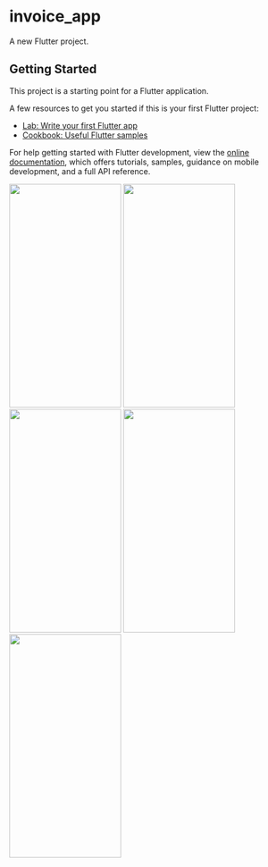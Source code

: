 # invoice_app

A new Flutter project.

## Getting Started

This project is a starting point for a Flutter application.

A few resources to get you started if this is your first Flutter project:

- [Lab: Write your first Flutter app](https://docs.flutter.dev/get-started/codelab)
- [Cookbook: Useful Flutter samples](https://docs.flutter.dev/cookbook)

For help getting started with Flutter development, view the
[online documentation](https://docs.flutter.dev/), which offers tutorials,
samples, guidance on mobile development, and a full API reference.
<p>
  <img src="https://github.com/swetapatel0904/invoice_app/assets/153794312/a6ce5a3c-aa0d-4ea5-8c5c-2d71eb8207b0" height="400px" width="200px"/>
  <img src="https://github.com/swetapatel0904/invoice_app/assets/153794312/0bceacd4-eaaf-47ac-965a-3dacea1ac7c7" height="400px" width="200px"/>
    <img src="https://github.com/swetapatel0904/invoice_app/assets/153794312/e59cde01-e511-4d96-8d10-27f714f03a8d" height="400px" width="200px"/>
<img src="https://github.com/swetapatel0904/invoice_app/assets/153794312/62f36592-02bb-4ad9-9cdd-5cdcc7e57c35" height="400px" width="200px"/>
  <img src="https://github.com/swetapatel0904/invoice_app/assets/153794312/012ef5db-ab48-4088-afe2-db7ab2c37973" height="400px" width="200px"/>
</p>



